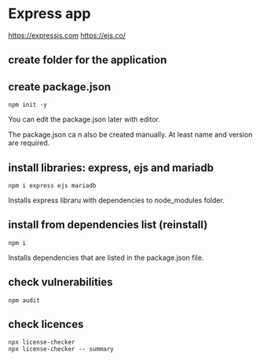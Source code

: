 # Express app

https://expressjs.com
https://ejs.co/

## create folder for the application

## create package.json

```shell
npm init -y
```

You can edit the package.json later with editor.

The package.json ca n also be created manually. At least name and version are required.

## install libraries: express, ejs and mariadb

```shell
npm i express ejs mariadb
```

Installs express libraru with dependencies to node_modules folder.

## install from dependencies list (reinstall)

```shell
npm i
```

Installs dependencies that are listed in the package.json file.

## check vulnerabilities

```shell
npm audit
```

## check licences

```shell
npx license-checker
npx license-checker -- summary
```

